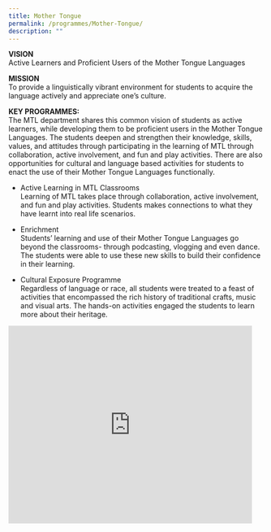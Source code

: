 ```yaml
---
title: Mother Tongue
permalink: /programmes/Mother-Tongue/
description: ""
---
```

**VISION**  
Active Learners and Proficient Users of the Mother Tongue Languages  
  
**MISSION**  
To provide a linguistically vibrant environment for students to acquire the language actively and appreciate one’s culture.  
  
**KEY PROGRAMMES:**  
The MTL department shares this common vision of students as active learners, while developing them to be proficient users in the Mother Tongue Languages. The students deepen and strengthen their knowledge, skills, values, and attitudes through participating in the learning of MTL through collaboration, active involvement, and fun and play activities. There are also opportunities for cultural and language based activities for students to enact the use of their Mother Tongue Languages functionally.


*   Active Learning in MTL Classrooms  
    Learning of MTL takes place through collaboration, active involvement, and fun and play activities. Students makes connections to what they have learnt into real life scenarios.


*   Enrichment  
    Students’ learning and use of their Mother Tongue Languages go beyond the classrooms- through podcasting, vlogging and even dance. The students were able to use these new skills to build their confidence in their learning.


*   Cultural Exposure Programme  
    Regardless of language or race, all students were treated to a feast of activities that encompassed the rich history of traditional crafts, music and visual arts. The hands-on activities engaged the students to learn more about their heritage.

<iframe allowfullscreen="true" height="389" width="480" frameborder="0" src="https://docs.google.com/presentation/d/e/2PACX-1vTEo5rCRYpRKbmf9yOKqPxyES9Fn-T-QvBzLy2eCgBhVhUapQbKMIGJOCzboNQQYW3oRqFGq9DJZhlv/embed?start=false&amp;loop=false&amp;delayms=3000"></iframe>